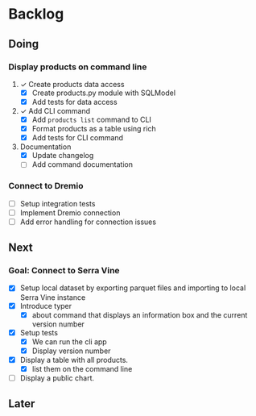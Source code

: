 # Backlog

## Doing

### Display products on command line

1. ✓ Create products data access
   * [x] Create products.py module with SQLModel
   * [x] Add tests for data access

2. ✓ Add CLI command
   * [x] Add `products list` command to CLI
   * [x] Format products as a table using rich
   * [x] Add tests for CLI command

3. Documentation
   * [x] Update changelog
   * [ ] Add command documentation

### Connect to Dremio

* [ ] Setup integration tests
* [ ] Implement Dremio connection
* [ ] Add error handling for connection issues

## Next

### Goal: Connect to Serra Vine

* [x] Setup local dataset by exporting parquet files and importing to local Serra Vine instance
* [x] Introduce typer
  * [x] about command that displays an information box and the current version number
* [x] Setup tests
  * [x] We can run the cli app
  * [x] Display version number
* [x] Display a table with all products.
  * [x] list them on the command line
* [ ] Display a public chart.

## Later
